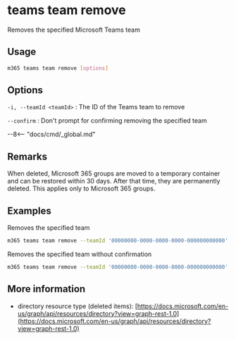 # teams team remove

Removes the specified Microsoft Teams team

## Usage

```sh
m365 teams team remove [options]
```

## Options

`-i, --teamId <teamId>`
: The ID of the Teams team to remove

`--confirm`
: Don't prompt for confirming removing the specified team

--8<-- "docs/cmd/_global.md"

## Remarks

When deleted, Microsoft 365 groups are moved to a temporary container and can be restored within 30 days. After that time, they are permanently deleted. This applies only to Microsoft 365 groups.

## Examples

Removes the specified team

```sh
m365 teams team remove --teamId '00000000-0000-0000-0000-000000000000'
```

Removes the specified team without confirmation

```sh
m365 teams team remove --teamId '00000000-0000-0000-0000-000000000000' --confirm
```

## More information

- directory resource type (deleted items): [https://docs.microsoft.com/en-us/graph/api/resources/directory?view=graph-rest-1.0](https://docs.microsoft.com/en-us/graph/api/resources/directory?view=graph-rest-1.0)